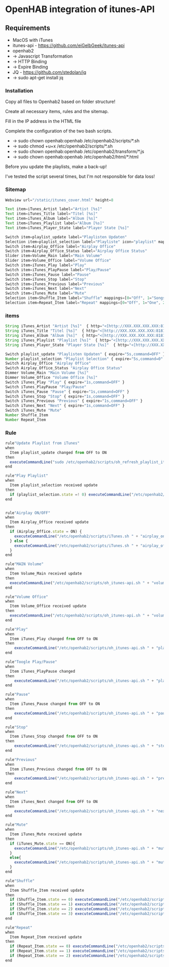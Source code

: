 # OpenHAB integration of itunes-API

## Requirements

* MacOS with iTunes
* itunes-api - https://github.com/eiGelbGeek/itunes-api
* openhab2
*  -> Javascript Transformation
*  -> HTTP Binding
*  -> Expire Binding
* JQ - https://github.com/stedolan/jq
*  -> sudo apt-get install jq

### Installation

Copy all files to Openhab2 based on folder structure!

Create all necessary items, rules and the sitemap.

Fill in the IP address in the HTML file

Complete the configuration of the two bash scripts.

* -> sudo chown openhab:openhab /etc/openhab2/scripts/\*.sh
* -> sudo chmod +u+x /etc/openhab2/scripts/\*.sh
* -> sudo chown openhab:openhab /etc/openhab2/transform/\*.js
* -> sudo chown openhab:openhab /etc/openhab2/html/\*.html

Before you update the playlists, make a back-up!

I've tested the script several times, but I'm not responsible for data loss!

### Sitemap

```js
Webview url="/static/itunes_cover.html" height=8

Text item=iTunes_Artist label="Artist [%s]"
Text item=iTunes_Title label="Titel [%s]"
Text item=iTunes_Album label="Album [%s]"
Text item=iTunes_Playlist label="Album [%s]"
Text item=iTunes_Player_State label="Player State [%s]"

Switch item=playlist_update label="Playlisten Updaten"
Selection item=playlist_selection label="Playliste" icon="playlist" mappings=[0="Playlisten erst Updaten"]
Switch item=Airplay_Office label="Airplay Office"
Switch item=Airplay_Office_Status label="Airplay Office Status"
Slider item=Volume_Main label="Main Volume"
Slider item=Volume_Office label="Volume Office"
Switch item=iTunes_Play label="Play"
Switch item=iTunes_PlayPause label="Play/Pause"
Switch item=iTunes_Pause label="Pause"
Switch item=iTunes_Stop label="Stop"
Switch item=iTunes_Previous label="Previous"
Switch item=iTunes_Next label="Next"
Switch item=iTunes_Mute label="Mute"
Selection item=Shuffle_Item label="Shuffle" mappings=[0="Off", 1="Songs", 2="Albums", 3="Groupings"]
Selection item=Repeat_Item label="Repeat" mappings=[0="Off", 1="One", 2="All"]
```
### items

```js
String iTunes_Artist "Artist [%s]"  { http="<[http://XXX.XXX.XXX.XXX:8181/now_playing:6000:JS(itunes_artist.js)]" }
String iTunes_Title "Titel [%s]"  { http="<[http://XXX.XXX.XXX.XXX:8181/now_playing:6000:JS(itunes_title.js)]" }
String iTunes_Album "Album [%s]"  { http="<[http://XXX.XXX.XXX.XXX:8181/now_playing:6000:JS(itunes_album.js)]" }
String iTunes_Playlist "Playlist [%s]"  { http="<[http://XXX.XXX.XXX.XXX:8181/now_playing:6000:JS(itunes_playlist.js)]" }
String iTunes_Player_State "Player State [%s]"  { http="<[http://XXX.XXX.XXX.XXX:8181/now_playing:6000:JS(itunes_player_state.js)]" }

Switch playlist_update "Playlisten Updaten" { expire="5s,command=OFF" }
Number playlist_selection "Playlist Selection" { expire="5s,command=0" }
Switch Airplay_Office "Airplay Office"
Switch Airplay_Office_Status "Airplay Office Status"
Dimmer Volume_Main "Main Volume [%s]"
Dimmer Volume_Office "Volume Office [%s]"
Switch iTunes_Play "Play" { expire="1s,command=OFF" }
Switch iTunes_PlayPause "Play/Pause"
Switch iTunes_Pause "Pause" { expire="1s,command=OFF" }
Switch iTunes_Stop "Stop" { expire="1s,command=OFF" }
Switch iTunes_Previous "Previous" { expire="1s,command=OFF" }
Switch iTunes_Next "Next" { expire="1s,command=OFF" }
Switch iTunes_Mute "Mute"
Number Shuffle_Item
Number Repeat_Item
```
### Rule

```js
rule"Update Playlist from iTunes"
when
  Item playlist_update changed from OFF to ON
then
  executeCommandLine("sudo /etc/openhab2/scripts/oh_refresh_playlist_itunes-api.sh")
end
```

```js
rule"Play Playlist"
when
  Item playlist_selection received update
then
  if (playlist_selection.state =! 0) executeCommandLine("/etc/openhab2/scripts/oh_itunes-api.sh " + "playlist " + playlist_selection.state)
end
```

```js

rule"Airplay ON/OFF"
when
  Item Airplay_Office received update
then
  if (Airplay_Office.state = ON) {
    executeCommandLine("/etc/openhab2/scripts/iTunes.sh " + "airplay_on " + "ID_FROM_AIRPLAY_DEVICE" + " Airplay_Office" + " Airplay_Office_Staus")
  } else {
    executeCommandLine("/etc/openhab2/scripts/iTunes.sh " + "airplay_off " + "ID_FROM_AIRPLAY_DEVICE" + " Airplay_Office_Staus")
  }
end
```

```js
rule"MAIN Volume"
when
  Item Volume_Main received update
then
  executeCommandLine("/etc/openhab2/scripts/oh_itunes-api.sh " + "volume " + Volume_Main.state + " Computer")
end
```

```js
rule"Volume Office"
when
  Item Volume_Office received update
then
  executeCommandLine("/etc/openhab2/scripts/oh_itunes-api.sh " + "volume "+ Volume_Office.state + " ID_FROM_AIRPLAY_DEVICE")
end
```

```js
rule"Play"
when
  Item iTunes_Play changed from OFF to ON
then
    executeCommandLine("/etc/openhab2/scripts/oh_itunes-api.sh " + "play")
end
```

```js
rule"Toogle Play/Pause"
when
  Item iTunes_PlayPause changed
then
    executeCommandLine("/etc/openhab2/scripts/oh_itunes-api.sh " + "playpause")
end
```

```js
rule"Pause"
when
  Item iTunes_Pause changed from OFF to ON
then
    executeCommandLine("/etc/openhab2/scripts/oh_itunes-api.sh " + "pause")
end
```

```js
rule"Stop"
when
  Item iTunes_Stop changed from OFF to ON
then
    executeCommandLine("/etc/openhab2/scripts/oh_itunes-api.sh " + "stop")
end
```

```js
rule"Previous"
when
  Item iTunes_Previous changed from OFF to ON
then
    executeCommandLine("/etc/openhab2/scripts/oh_itunes-api.sh " + "previous")
end
```

```js
rule"Next"
when
  Item iTunes_Next changed from OFF to ON
then
    executeCommandLine("/etc/openhab2/scripts/oh_itunes-api.sh " + "next")
end
```

```js
rule"Mute"
when
  Item iTunes_Mute received update
then
  if (iTunes_Mute.state == ON){
    executeCommandLine("/etc/openhab2/scripts/oh_itunes-api.sh " + "mute " + "true")
  }
  else{
    executeCommandLine("/etc/openhab2/scripts/oh_itunes-api.sh " + "mute " + "false")
  }
end
```

```js
rule"Shuffle"
when
  Item Shuffle_Item received update
then
  if (Shuffle_Item.state == 0) executeCommandLine("/etc/openhab2/scripts/oh_itunes-api.sh " + "shuffle " + "off")
  if (Shuffle_Item.state == 1) executeCommandLine("/etc/openhab2/scripts/oh_itunes-api.sh " + "shuffle " + "songs")
  if (Shuffle_Item.state == 2) executeCommandLine("/etc/openhab2/scripts/oh_itunes-api.sh " + "shuffle " + "albums")
  if (Shuffle_Item.state == 3) executeCommandLine("/etc/openhab2/scripts/oh_itunes-api.sh " + "shuffle " + "groupings")
end
```

```js
rule"Repeat"
when
  Item Repeat_Item received update
then
  if (Repeat_Item.state == 0) executeCommandLine("/etc/openhab2/scripts/oh_itunes-api.sh " + "repeat "+ "off")
  if (Repeat_Item.state == 1) executeCommandLine("/etc/openhab2/scripts/oh_itunes-api.sh " + "repeat "+ "one")
  if (Repeat_Item.state == 2) executeCommandLine("/etc/openhab2/scripts/oh_itunes-api.sh " + "repeat "+ "all")
end
```
